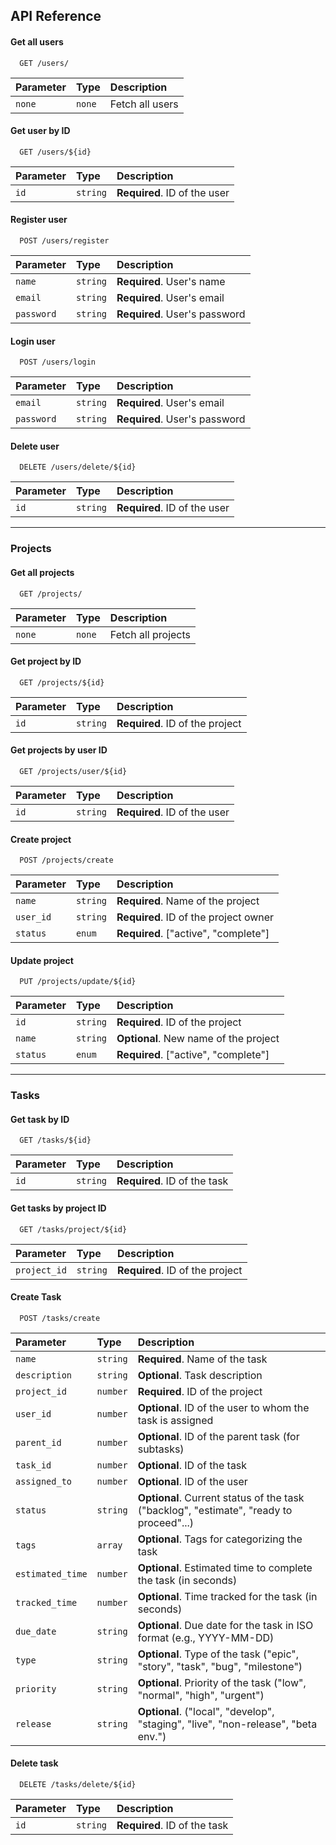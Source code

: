 ## API Reference

#### Get all users

```http
  GET /users/
```

| Parameter | Type     | Description                |
| :-------- | :------- | :------------------------- |
| `none`    | `none`   | Fetch all users           |

#### Get user by ID

```http
  GET /users/${id}
```

| Parameter | Type     | Description                       |
| :-------- | :------- | :-------------------------------- |
| `id`      | `string` | **Required**. ID of the user      |


#### Register user

```http
  POST /users/register
```

| Parameter   | Type     | Description                  |
| :---------- | :------- | :--------------------------- |
| `name`      | `string` | **Required**. User's name    |
| `email`     | `string` | **Required**. User's email   |
| `password`  | `string` | **Required**. User's password |

#### Login user

```http
  POST /users/login
```

| Parameter   | Type     | Description                  |
| :---------- | :------- | :--------------------------- |
| `email`     | `string` | **Required**. User's email   |
| `password`  | `string` | **Required**. User's password |

#### Delete user

```http
  DELETE /users/delete/${id}
```

| Parameter | Type     | Description                |
| :-------- | :------- | :------------------------- |
| `id`      | `string` | **Required**. ID of the user |

---

### Projects

#### Get all projects

```http
  GET /projects/
```

| Parameter | Type     | Description                |
| :-------- | :------- | :------------------------- |
| `none`    | `none`   | Fetch all projects         |

#### Get project by ID

```http
  GET /projects/${id}
```

| Parameter | Type     | Description                       |
| :-------- | :------- | :-------------------------------- |
| `id`      | `string` | **Required**. ID of the project   |

#### Get projects by user ID

```http
  GET /projects/user/${id}
```

| Parameter | Type     | Description                       |
| :-------- | :------- | :-------------------------------- |
| `id`      | `string` | **Required**. ID of the user      |

#### Create project

```http
  POST /projects/create
```

| Parameter   | Type     | Description                  |
| :---------- | :------- | :--------------------------- |
| `name`      | `string` | **Required**. Name of the project |
| `user_id`   | `string` | **Required**. ID of the project owner |
| `status`    | `enum`   | **Required**. ["active", "complete"] |

#### Update project

```http
  PUT /projects/update/${id}
```

| Parameter | Type     | Description                       |
| :-------- | :------- | :-------------------------------- |
| `id`      | `string` | **Required**. ID of the project   |
| `name`    | `string` | **Optional**. New name of the project |
| `status`    | `enum`   | **Required**. ["active", "complete"] |

---

### Tasks

#### Get task by ID

```http
  GET /tasks/${id}
```

| Parameter | Type     | Description                       |
| :-------- | :------- | :-------------------------------- |
| `id`      | `string` | **Required**. ID of the task      |

#### Get tasks by project ID

```http
  GET /tasks/project/${id}
```

| Parameter | Type     | Description                       |
| :-------- | :------- | :-------------------------------- |
| `project_id`      | `string` | **Required**. ID of the project   |

#### Create Task

```http
  POST /tasks/create
```

| Parameter         | Type     | Description                                                        |
| :---------------- | :------- | :----------------------------------------------------------------- |
| `name`            | `string` | **Required**. Name of the task                                     |
| `description`     | `string` | **Optional**. Task description                                     |
| `project_id`      | `number` | **Required**. ID of the project                                    |
| `user_id`         | `number` | **Optional**. ID of the user to whom the task is assigned          |
| `parent_id`       | `number` | **Optional**. ID of the parent task (for subtasks)                 |
| `task_id`       | `number` | **Optional**. ID of the task |
| `assigned_to`       | `number` | **Optional**. ID of the user |
| `status`          | `string` | **Optional**. Current status of the task ("backlog", "estimate", "ready to proceed"...)                      |
| `tags`            | `array`  | **Optional**. Tags for categorizing the task                      |
| `estimated_time`  | `number` | **Optional**. Estimated time to complete the task (in seconds)      |
| `tracked_time`    | `number` | **Optional**. Time tracked for the task (in seconds)                |
| `due_date`        | `string` | **Optional**. Due date for the task in ISO format (e.g., YYYY-MM-DD) |
| `type`            | `string` | **Optional**. Type of the task ("epic", "story", "task", "bug", "milestone")  |
| `priority`        | `string` | **Optional**. Priority of the task ("low", "normal", "high", "urgent")       |
| `release`         | `string` | **Optional**. ("local", "develop", "staging", "live", "non-release", "beta env.")                     |

#### Delete task

```http
  DELETE /tasks/delete/${id}
```

| Parameter | Type     | Description                       |
| :-------- | :------- | :-------------------------------- |
| `id`      | `string` | **Required**. ID of the task      |